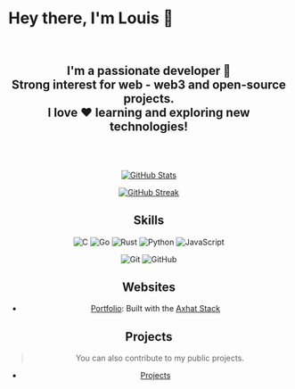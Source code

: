 
# Hey there, I'm Louis 👋


<br>
<div align='center'>

<h2> I'm a passionate developer 🚀
    <br>
    Strong interest for web - web3 and open-source projects.
    <br>
I love ❤️ learning and exploring new technologies!
</h2>
<br><br>
   

[![GitHub Stats](https://github-stats-alpha.vercel.app/api?username=tm26a21p&cc=000&tc=fff&ic=fff&bc=000)](https://github.com/tm26a21p)

[![GitHub Streak](https://streak-stats.demolab.com?user=tm26a21p&theme=calm&border_radius=16&card_width=517&ring=EB5454)](https://git.io/streak-stats)
## Skills

![C](https://img.shields.io/badge/c-%2300599C.svg?style=for-the-badge&logo=c&logoColor=white)
![Go](https://img.shields.io/badge/go-%2300ADD8.svg?style=for-the-badge&logo=go&logoColor=white)
![Rust](https://img.shields.io/badge/rust-%23000000.svg?style=for-the-badge&logo=rust&logoColor=white)
![Python](https://img.shields.io/badge/python-3670A0?style=for-the-badge&logo=python&logoColor=ffdd54)
![JavaScript](https://img.shields.io/badge/javascript-%23323330.svg?style=for-the-badge&logo=javascript&logoColor=%23F7DF1E)

![Git](https://img.shields.io/badge/Git-Expert-orange?logo=git&logoColor=white&style=for-the-badge)
![GitHub](https://img.shields.io/badge/GitHub-Expert-lightgrey?logo=github&logoColor=white&style=for-the-badge)


## Websites
- [Portfolio](https://lpio.me/): Built with the [Axhat Stack](https://github.com/tm26a21p/axhat-stack-template)

## Projects 
> You can also contribute to my public projects.
- [Projects](https://github.com/tm26a21p?tab=repositories)

 </div>
